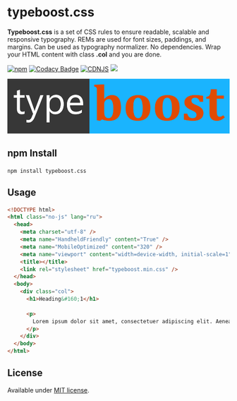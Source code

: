 # typeboost.css

**Typeboost.css** is a set of CSS rules to ensure readable, scalable and responsive typography. REMs are used for font sizes, paddings, and margins. Can be used as typography normalizer. No dependencies. Wrap your HTML content with class **.col** and you are done.

[![npm](https://img.shields.io/npm/v/typeboost.css.svg)](https://www.npmjs.com/package/typeboost.css)
[![Codacy Badge](https://app.codacy.com/project/badge/Grade/87e126f1473345bca23d3fa108408142)](https://www.codacy.com/manual/englishextra/typeboost-css/dashboard?utm_source=github.com&amp;utm_medium=referral&amp;utm_content=englishextra/typeboost.css&amp;utm_campaign=Badge_Grade)
[![CDNJS](https://img.shields.io/cdnjs/v/typeboost.css.svg)](https://cdnjs.com/libraries/typeboost.css)
[![](https://data.jsdelivr.com/v1/package/npm/typeboost.css/badge)](https://www.jsdelivr.com/package/npm/typeboost.css)

![typeboost.css](https://github.com/englishextra/typeboost.css/raw/master/img/typeboost.css-logo-1DB5FC-935x230.png)

## npm Install

`npm install typeboost.css`

## Usage

```html
<!DOCTYPE html>
<html class="no-js" lang="ru">
  <head>
    <meta charset="utf-8" />
    <meta name="HandheldFriendly" content="True" />
    <meta name="MobileOptimized" content="320" />
    <meta name="viewport" content="width=device-width, initial-scale=1" />
    <title></title>
    <link rel="stylesheet" href="typeboost.min.css" />
  </head>
  <body>
    <div class="col">
      <h1>Heading&#160;1</h1>

      <p>
        Lorem ipsum dolor sit amet, consectetuer adipiscing elit. Aenean commodo ligula eget dolor. Aenean massa. Cum sociis natoque penatibus et magnis dis parturient montes, nascetur ridiculus mus. Donec quam felis,
      </p>
    </div>
  </body>
</html>
```

## License

Available under [MIT license](https://opensource.org/licenses/MIT).
